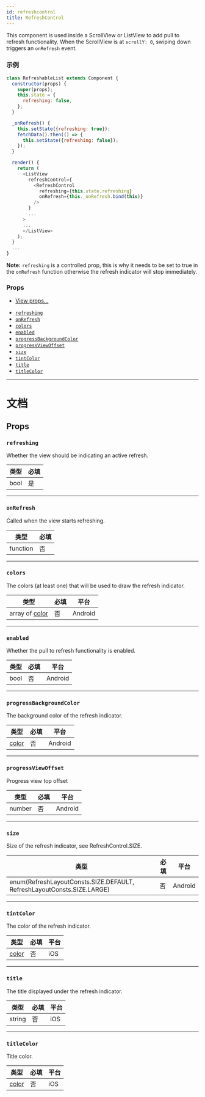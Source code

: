 ```yaml
---
id: refreshcontrol
title: RefreshControl
---
```


This component is used inside a ScrollView or ListView to add pull to refresh functionality. When the ScrollView is at `scrollY: 0`, swiping down triggers an `onRefresh` event.

### 示例

```javascript
class RefreshableList extends Component {
  constructor(props) {
    super(props);
    this.state = {
      refreshing: false,
    };
  }

  _onRefresh() {
    this.setState({refreshing: true});
    fetchData().then(() => {
      this.setState({refreshing: false});
    });
  }

  render() {
    return (
      <ListView
        refreshControl={
          <RefreshControl
            refreshing={this.state.refreshing}
            onRefresh={this._onRefresh.bind(this)}
          />
        }
        ...
      >
      ...
      </ListView>
    );
  }
  ...
}
```

**Note:** `refreshing` is a controlled prop, this is why it needs to be set to true in the `onRefresh` function otherwise the refresh indicator will stop immediately.

### Props

* [View props...](view.md#props)

- [`refreshing`](refreshcontrol.md#refreshing)
- [`onRefresh`](refreshcontrol.md#onrefresh)
- [`colors`](refreshcontrol.md#colors)
- [`enabled`](refreshcontrol.md#enabled)
- [`progressBackgroundColor`](refreshcontrol.md#progressbackgroundcolor)
- [`progressViewOffset`](refreshcontrol.md#progressviewoffset)
- [`size`](refreshcontrol.md#size)
- [`tintColor`](refreshcontrol.md#tintcolor)
- [`title`](refreshcontrol.md#title)
- [`titleColor`](refreshcontrol.md#titlecolor)

---

# 文档

## Props

### `refreshing`

Whether the view should be indicating an active refresh.

| 类型 | 必填 |
| ---- | ---- |
| bool | 是   |

---

### `onRefresh`

Called when the view starts refreshing.

| 类型     | 必填 |
| -------- | ---- |
| function | 否   |

---

### `colors`

The colors (at least one) that will be used to draw the refresh indicator.

| 类型                        | 必填 | 平台    |
| --------------------------- | ---- | ------- |
| array of [color](colors.md) | 否   | Android |

---

### `enabled`

Whether the pull to refresh functionality is enabled.

| 类型 | 必填 | 平台    |
| ---- | ---- | ------- |
| bool | 否   | Android |

---

### `progressBackgroundColor`

The background color of the refresh indicator.

| 类型               | 必填 | 平台    |
| ------------------ | ---- | ------- |
| [color](colors.md) | 否   | Android |

---

### `progressViewOffset`

Progress view top offset

| 类型   | 必填 | 平台    |
| ------ | ---- | ------- |
| number | 否   | Android |

---

### `size`

Size of the refresh indicator, see RefreshControl.SIZE.

| 类型                                                                   | 必填 | 平台    |
| ---------------------------------------------------------------------- | ---- | ------- |
| enum(RefreshLayoutConsts.SIZE.DEFAULT, RefreshLayoutConsts.SIZE.LARGE) | 否   | Android |

---

### `tintColor`

The color of the refresh indicator.

| 类型               | 必填 | 平台 |
| ------------------ | ---- | ---- |
| [color](colors.md) | 否   | iOS  |

---

### `title`

The title displayed under the refresh indicator.

| 类型   | 必填 | 平台 |
| ------ | ---- | ---- |
| string | 否   | iOS  |

---

### `titleColor`

Title color.

| 类型               | 必填 | 平台 |
| ------------------ | ---- | ---- |
| [color](colors.md) | 否   | iOS  |
